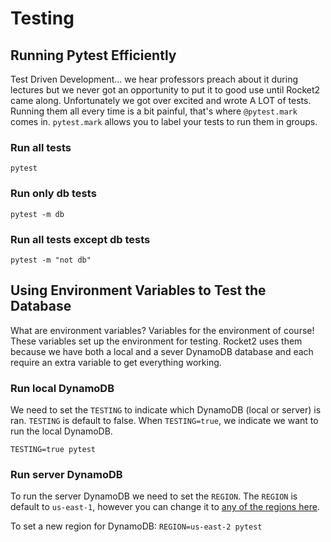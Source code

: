 # Testing

## Running Pytest Efficiently

Test Driven Development... we hear professors preach about it during lectures
but we never got an opportunity to put it to good use until Rocket2 came along.
Unfortunately we got over excited and wrote A LOT of tests. Running them all
every time is a bit painful, that's where `@pytest.mark` comes in. `pytest.mark`
allows you to label your tests to run them in groups.

### Run all tests

`pytest`

### Run only db tests

`pytest -m db`

### Run all tests except db tests

`pytest -m "not db"`

## Using Environment Variables to Test the Database

What are environment variables? Variables for the environment of course! These
variables set up the environment for testing. Rocket2 uses them because we have
both a local and a sever DynamoDB database and each require an extra variable to
get everything working.

### Run local DynamoDB

We need to set the `TESTING` to indicate which DynamoDB (local or server) is
ran. `TESTING` is default to false. When `TESTING=true`, we indicate we want to
run the local DynamoDB.

`TESTING=true pytest`

### Run server DynamoDB

To run the server DynamoDB we need to set the `REGION`. The `REGION` is default
to `us-east-1`, however you can change it to [any of the regions
here](https://docs.aws.amazon.com/general/latest/gr/rande.html).

To set a new region for DynamoDB:
`REGION=us-east-2 pytest`
